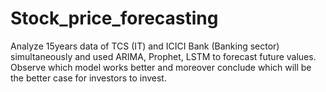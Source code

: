 # Stock_price_forecasting
Analyze 15years data of TCS (IT) and ICICI Bank (Banking sector) simultaneously and used ARIMA, Prophet, LSTM to forecast future values. Observe which model works better and moreover conclude which will be the better case for investors to invest.
